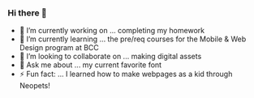 ### Hi there 👋

- 🔭 I’m currently working on ... completing my homework
- 🌱 I’m currently learning ... the pre/req courses for the Mobile & Web Design program at BCC
- 👯 I’m looking to collaborate on ... making digital assets
- 💬 Ask me about ... my current favorite font
- ⚡ Fun fact: ... I learned how to make webpages as a kid through Neopets! 

